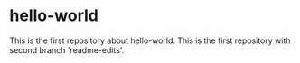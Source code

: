 # hello-world
This is the first repository about hello-world.
This is the first repository with second branch 'readme-edits'.
